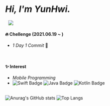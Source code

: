 *Hi, I'm YunHwi.* 
=====================
<a href="https://88yhtserof.tistory.com/">
    <img 
        src="http://img.shields.io/badge/-Tech%20Blog-655ced?style=flat&logo=github&link=https://88yhtserof.tistory.com/"
        style="height : auto; margin-left : 10px; margin-right : 10px;"/>
</a>

<br/>

#### :fire: Chellenge (2021.06.19 ~ ) 
- *1 Day 1 Commit* :seedling:   
<br/>

#### :sparkles: Interest
- *Mobile Programming*
- ![Swift Badge](https://img.shields.io/badge/Swift-FA7343?style=flat-square&logo=Swift&logoColor=white)
![Java Badge](https://img.shields.io/badge/Java-007396?style=flat-square&logo=Java&logoColor=white)
![Kotlin Badge](https://img.shields.io/badge/Kotlin-0095D5?style=flat-square&logo=Kotlin&logoColor=white)


\
![Anurag's GitHub stats](https://github-readme-stats.vercel.app/api?username=88yhtserof&show_icons=true&title_color=6A5ACD&text_color=483D8B&icon_color=FFD700)
![Top Langs](https://github-readme-stats.vercel.app/api/top-langs/?username=88yhtserof&layout=compact&title_color=6A5ACD)
